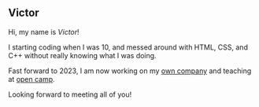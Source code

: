 ## Victor

Hi, my name is *Victor*!

I starting coding when I was 10, and messed around with HTML, CSS, and C++
without really knowing what I was doing.

Fast forward to 2023, I am now working on my [own
company](https://perchlook.com) and teaching at
[open camp](https://opencamp.cc).

Looking forward to meeting all of you!
